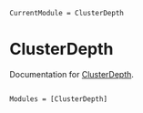 ```@meta
CurrentModule = ClusterDepth
```

# ClusterDepth

Documentation for [ClusterDepth](https://github.com/behinger/ClusterDepth.jl).

```@index
```

```@autodocs
Modules = [ClusterDepth]
```
